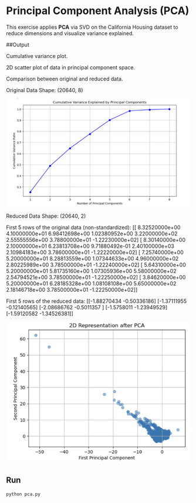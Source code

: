 # Principal Component Analysis (PCA)

This exercise applies **PCA** via SVD on the California Housing dataset to reduce dimensions and visualize variance explained.

##Output

Cumulative variance plot.

2D scatter plot of data in principal component space.

Comparison between original and reduced data.



Original Data Shape: (20640, 8)

![output plot](https://raw.githubusercontent.com/mehrsamiz/LA-Course/main/docs/pca2.png)


Reduced Data Shape: (20640, 2)

First 5 rows of the original data (non-standardized):
[[ 8.32520000e+00  4.10000000e+01  6.98412698e+00  1.02380952e+00
   3.22000000e+02  2.55555556e+00  3.78800000e+01 -1.22230000e+02]
 [ 8.30140000e+00  2.10000000e+01  6.23813708e+00  9.71880492e-01
   2.40100000e+03  2.10984183e+00  3.78600000e+01 -1.22220000e+02]
 [ 7.25740000e+00  5.20000000e+01  8.28813559e+00  1.07344633e+00
   4.96000000e+02  2.80225989e+00  3.78500000e+01 -1.22240000e+02]
 [ 5.64310000e+00  5.20000000e+01  5.81735160e+00  1.07305936e+00
   5.58000000e+02  2.54794521e+00  3.78500000e+01 -1.22250000e+02]
 [ 3.84620000e+00  5.20000000e+01  6.28185328e+00  1.08108108e+00
   5.65000000e+02  2.18146718e+00  3.78500000e+01 -1.22250000e+02]]

First 5 rows of the reduced data:
[[-1.88270434 -0.50336186]
 [-1.37111955 -0.12140565]
 [-2.08686762 -0.5011357 ]
 [-1.5758011  -1.23949529]
 [-1.59120582 -1.34526381]]


![output plot](https://raw.githubusercontent.com/mehrsamiz/LA-Course/main/docs/pca1.png)

##  Run
```bash
python pca.py

